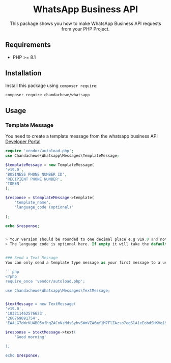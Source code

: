 <h1 align="center">WhatsApp Business API</h1>

<p align="center">
This package shows you how to make WhatsApp Business API requests from your PHP Project. 
</p>



## Requirements

- PHP >= 8.1

## Installation

Install this package using `composer require`:

```bash
composer require chandachewe/whatsapp 
```


## Usage 

### Template Message
You need to create a template message from the whatsapp business API [Developer Portal](https://developers.facebook.com/)

```php
require 'vendor/autoload.php';  
use Chandachewe\Whatsapp\Messages\TemplateMessage;

$templateMessage = new TemplateMessage(
'v19.0',
'BUSINESS PHONE NUMBER ID',
'RECIPIENT PHONE NUMBER',
'TOKEN'
);

$response = $templateMessage->template(   
    'template_name',
    'language_code (optional)'
   
);

echo $response;


> Your version should be rounded to one decimal place e.g v19.0 and not v19
> The language code is optional here. If empty it will take the default as en_US


### Send a Text Message 
You can only send a template type message as your first message to a user. If you want to send a text message the user must first send a message to you or reply to any of the message you sent.

```php
<?php
require_once 'vendor/autoload.php';

use Chandachewe\Whatsapp\Messages\TextMessage;


$textMessage = new TextMessage(
'v19.0',
'103211462576623',
'260769891754',
'EAALG7oWrKU4BO5ofhqZACnNzMdsSyhvSWmVZA6mY1M7FlZAzso7egSlA1eEobdSHKVq1SaYY1fcH7cWvRkO7eawnGI9p2Dei1VLZCnQag4S4ZCwBO92hxSuECOzFE5tNrncHsEXppY1PkDaQjj7H6igdgRFcehSAo2upQlfoYlPSundltPu5Y2HYk5xDKTCWfrRgNfZBhlle0SfvM7Tt0ZD');

$response = $textMessage->text(   
    'Good morning'
   
);

echo $response;
```



